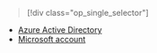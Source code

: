 > [!div class="op_single_selector"]
- [Azure Active Directory](../articles/mobile-services/mobile-services-how-to-register-active-directory-authentication.md)
- [Microsoft account](../articles/mobile-services/mobile-services-how-to-register-microsoft-authentication.md)

<!---HONumber=74-->